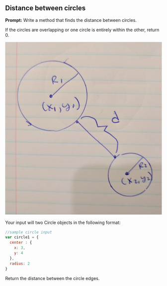 ## Distance between circles

**Prompt:** Write a method that finds the distance between circles.

If the circles are overlapping or one circle is entirely within the other, return 0.


![circles.jpg](circles.png)

Your input will two Circle objects in the following format:

```js
//sample circle input
var circle1 = {
  center : {
    x: 3,
    y: 4
  },
  radius: 2
}
```

Return the distance between the circle edges.
